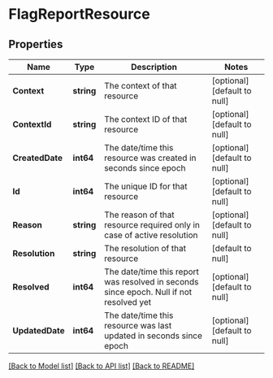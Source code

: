 # FlagReportResource

## Properties
Name | Type | Description | Notes
------------ | ------------- | ------------- | -------------
**Context** | **string** | The context of that resource  | [optional] [default to null]
**ContextId** | **string** | The context ID of that resource | [optional] [default to null]
**CreatedDate** | **int64** | The date/time this resource was created in seconds since epoch | [optional] [default to null]
**Id** | **int64** | The unique ID for that resource | [optional] [default to null]
**Reason** | **string** | The reason of that resource required only in case of active resolution | [optional] [default to null]
**Resolution** | **string** | The resolution of that resource | [default to null]
**Resolved** | **int64** | The date/time this report was resolved in seconds since epoch. Null if not resolved yet | [optional] [default to null]
**UpdatedDate** | **int64** | The date/time this resource was last updated in seconds since epoch | [optional] [default to null]

[[Back to Model list]](../README.md#documentation-for-models) [[Back to API list]](../README.md#documentation-for-api-endpoints) [[Back to README]](../README.md)


